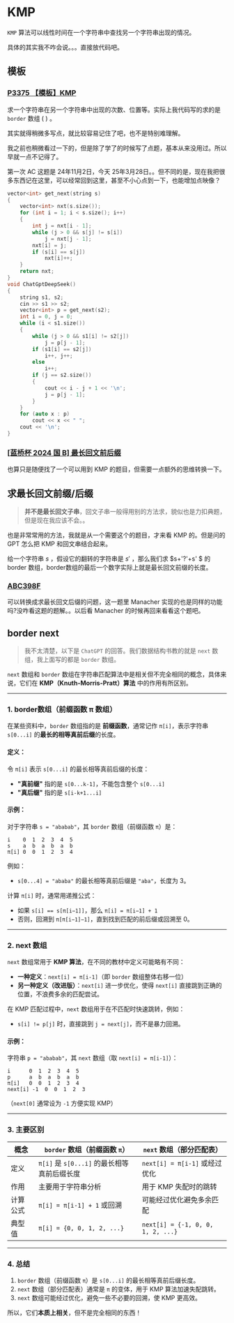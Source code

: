# KMP

`KMP` 算法可以线性时间在一个字符串中查找另一个字符串出现的情况。

具体的其实我不咋会说。。。直接放代码吧。

## 模板

### [P3375 【模板】KMP](https://www.luogu.com.cn/problem/P3375)

求一个字符串在另一个字符串中出现的次数、位置等。实际上我代码写的求的是 `border` 数组 ( ) 。

其实就得稍微多写点，就比较容易记住了吧，也不是特别难理解。

我之前也稍微看过一下的，但是除了学了的时候写了点题，基本从来没用过。所以早就一点不记得了。

第一次 AC 这题是 24年11月2日，今天 25年3月28日。。但不同的是，现在我把很多东西记在这里，可以经常回到这里，甚至不小心点到一下，也能增加点映像？

```cpp
vector<int> get_next(string s)
{
    vector<int> nxt(s.size());
    for (int i = 1; i < s.size(); i++)
    {
        int j = nxt[i - 1];
        while (j > 0 && s[j] != s[i])
            j = nxt[j - 1];
        nxt[i] = j;
        if (s[i] == s[j])
            nxt[i]++;
    }
    return nxt;
}
void ChatGptDeepSeek()
{
    string s1, s2;
    cin >> s1 >> s2;
    vector<int> p = get_next(s2);
    int i = 0, j = 0;
    while (i < s1.size())
    {
        while (j > 0 && s1[i] != s2[j])
            j = p[j - 1];
        if (s1[i] == s2[j])
            i++, j++;
        else
            i++;
        if (j == s2.size())
        {
            cout << i - j + 1 << '\n';
            j = p[j - 1];
        }
    }
    for (auto x : p)
        cout << x << " ";
    cout << '\n';
}
```

### [[蓝桥杯 2024 国 B] 最长回文前后缀](https://www.luogu.com.cn/problem/P10915)

也算只是随便找了一个可以用到 KMP 的题目，但需要一点额外的思维转换一下。

## 求最长回文前缀/后缀

> **并不是最长回文子串**，回文子串一般得用别的方法求，貌似也是力扣典题，但是现在我应该不会。。

也是非常常用的方法，我就是从一个需要这个的题目，才来看 KMP 的。但是问的 GPT 怎么把 KMP 和回文串结合起来。

给一个字符串 $s$ ，假设它的翻转的字符串是 $s'$ ，那么我们求 $s+'?'+s' $ 的 border 数组，border数组的最后一个数字实际上就是最长回文前缀的长度。

### [ABC398F](https://atcoder.jp/contests/abc398/tasks/abc398_f)

可以转换成求最长回文后缀的问题，这一题里 Manacher 实现的也是同样的功能吗?没咋看这题的题解。。以后看 Manacher 的时候再回来看看这个题吧。

## border next

> 我不太清楚，以下是 `ChatGPT` 的回答。我们数据结构书教的就是 `next` 数组，我上面写的都是 `border` 数组。

`next` 数组和 `border` 数组在字符串匹配算法中是相关但不完全相同的概念，具体来说，它们在 **KMP（Knuth-Morris-Pratt）算法** 中的作用有所区别。

------

### 1. **border数组（前缀函数 π 数组）**

在某些资料中，`border` 数组指的是 **前缀函数**，通常记作 `π[i]`，表示字符串 `s[0...i]` 的**最长的相等真前后缀**的长度。

#### 定义：

令 `π[i]` 表示 `s[0...i]` 的最长相等真前后缀的长度：

- **"真前缀"** 指的是 `s[0...k-1]`，不能包含整个 `s[0...i]`
- **"真后缀"** 指的是 `s[i-k+1...i]`

#### 示例：

对于字符串 `s = "ababab"`，其 `border` 数组（前缀函数 `π`）是：

```
i    0  1  2  3  4  5
s    a  b  a  b  a  b
π[i] 0  0  1  2  3  4
```

例如：

- `s[0...4] = "ababa"` 的最长相等真前后缀是 `"aba"`，长度为 3。

计算 `π[i]` 时，通常用递推公式：

- 如果 `s[i] == s[π[i−1]]`，那么 `π[i] = π[i−1] + 1`
- 否则，回溯到 `π[π[i−1]−1]`，直到找到匹配的前后缀或回溯至 0。

------

### 2. **next 数组**

`next` 数组常用于 **KMP 算法**，在不同的教材中定义可能略有不同：

- **一种定义**：`next[i] = π[i-1]`（即 `border` 数组整体右移一位）
- **另一种定义（改进版）**：`next[i]` 进一步优化，使得 `next[i]` 直接跳到正确的位置，不浪费多余的匹配尝试。

在 KMP 匹配过程中，`next` 数组用于在不匹配时快速跳转，例如：

- `s[i] != p[j]` 时，直接跳到 `j = next[j]`，而不是暴力回溯。

#### 示例：

字符串 `p = "ababab"`，其 `next` 数组（取 `next[i] = π[i-1]`）：

```
i      0  1  2  3  4  5
p      a  b  a  b  a  b
π[i]   0  0  1  2  3  4
next[i] -1  0  0  1  2  3
```

（`next[0]` 通常设为 `-1` 方便实现 KMP）

------

### 3. **主要区别**

| 概念     | `border` 数组（前缀函数 `π`）               | `next` 数组（部分匹配表）         |
| -------- | ------------------------------------------- | --------------------------------- |
| 定义     | `π[i]` 是 `s[0...i]` 的最长相等真前后缀长度 | `next[i] = π[i-1]` 或经过优化     |
| 作用     | 主要用于字符串分析                          | 用于 KMP 失配时的跳转             |
| 计算公式 | `π[i] = π[i-1] + 1` 或回溯                  | 可能经过优化避免多余匹配          |
| 典型值   | `π[i] = {0, 0, 1, 2, ...}`                  | `next[i] = {-1, 0, 0, 1, 2, ...}` |

------

### 4. **总结**

1. `border` 数组（前缀函数 `π`）是 `s[0...i]` 的最长相等真前后缀长度。
2. `next` 数组（部分匹配表）通常是 `π` 的变体，用于 KMP 算法加速失配跳转。
3. `next` 数组可能经过优化，避免一些不必要的回溯，使 KMP 更高效。

所以，它们**本质上相关**，但不是完全相同的东西！

